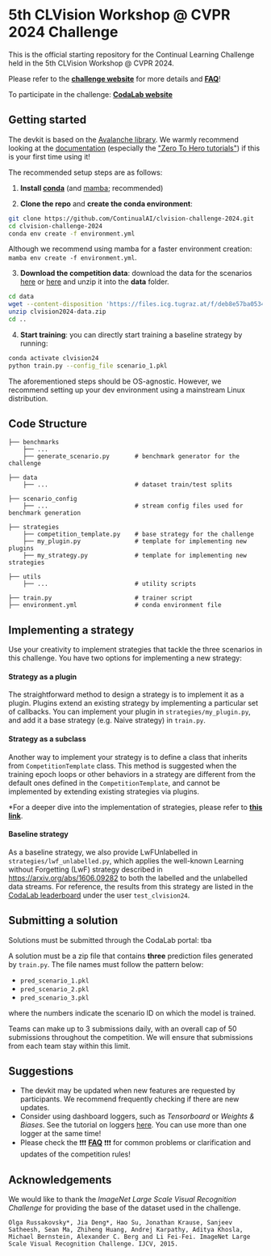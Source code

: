 # 5th CLVision Workshop @ CVPR 2024 Challenge

This is the official starting repository for the Continual Learning Challenge held in the 5th CLVision Workshop @ CVPR 2024.

Please refer to the [**challenge website**](https://sites.google.com/view/clvision2024/challenge) for more details and [**FAQ**](https://sites.google.com/view/clvision2024/challenge#h.iz67c0d6y6ry)!

To participate in the challenge: [**CodaLab website**](https://codalab.lisn.upsaclay.fr/competitions/17780)


## Getting started

The devkit is based on the [Avalanche library](https://github.com/ContinualAI/avalanche). We warmly recommend looking at the [documentation](https://avalanche.continualai.org/) (especially the ["Zero To Hero tutorials"](https://avalanche.continualai.org/from-zero-to-hero-tutorial/01_introduction)) if this is your first time using it!

The recommended setup steps are as follows:

1. **Install [conda](https://docs.conda.io/projects/conda/en/latest/user-guide/install/download.html)** (and [mamba](https://github.com/mamba-org/mamba); recommended)

2. **Clone the repo** and **create the conda environment**:
```bash
git clone https://github.com/ContinualAI/clvision-challenge-2024.git
cd clvision-challenge-2024
conda env create -f environment.yml
```
Although we recommend using mamba for a faster environment creation: `mamba env create -f environment.yml`.

3. **Download the competition data**: download the data for the scenarios [here](https://files.icg.tugraz.at/f/deb8e57ba0534350a160/?dl=1) or [here](https://drive.google.com/file/d/1amesMabV-GQYVhCCeWeFA_PhYkpD2-ii/view?usp=sharing) and unzip it into the **data** folder.
```bash
cd data
wget --content-disposition 'https://files.icg.tugraz.at/f/deb8e57ba0534350a160/?dl=1'
unzip clvision2024-data.zip
cd ..
```

4. **Start training**: you can directly start training a baseline strategy by running:
```bash
conda activate clvision24
python train.py --config_file scenario_1.pkl
```

The aforementioned steps should be OS-agnostic. However, we recommend setting up your dev environment using a
mainstream Linux distribution.

## Code Structure


    ├── benchmarks
        ├── ... 
        ├── generate_scenario.py       # benchmark generator for the challenge
     
    ├── data 
        ├── ...                        # dataset train/test splits 

    ├── scenario_config
        ├── ...                        # stream config files used for benchmark generation
    
    ├── strategies
        ├── competition_template.py    # base strategy for the challenge
        ├── my_plugin.py               # template for implementing new plugins
        ├── my_strategy.py             # template for implementing new strategies

    ├── utils
        ├── ...                        # utility scripts

    ├── train.py                       # trainer script 
    ├── environment.yml                # conda environment file
    
## Implementing a strategy 
Use your creativity to implement strategies that tackle the three scenarios in this challenge. You have two options for implementing a new strategy:

#### Strategy as a plugin
The straightforward method to design a strategy is to implement it as a plugin. Plugins extend an existing strategy by implementing a particular set of callbacks. You can implement your plugin in `strategies/my_plugin.py`, and add it a base strategy (e.g. Naive strategy) in `train.py`.

#### Strategy as a subclass
Another way to implement your strategy is to define a class that inherits from `CompetitionTemplate` class. This method is suggested when the training epoch loops or other behaviors in a strategy are different from the default ones defined in the `CompetitionTemplate`, and cannot be implemented by extending existing strategies via plugins.  


*For a deeper dive into the implementation of strategies, please refer to [**this link**](https://avalanche.continualai.org/from-zero-to-hero-tutorial/04_training). 

#### Baseline strategy
As a baseline strategy, we also provide LwFUnlabelled in `strategies/lwf_unlabelled.py`, which applies the well-known Learning without Forgetting (LwF) strategy described in https://arxiv.org/abs/1606.09282 to both the labelled and the unlabelled data streams. For reference, the results from this strategy are listed in the [CodaLab leaderboard](https://codalab.lisn.upsaclay.fr/competitions/17780#results) under the user `test_clvision24`.

## Submitting a solution
Solutions must be submitted through the CodaLab portal:
tba

A solution must be a zip file that contains **three** prediction files generated by `train.py`. The file names must follow the pattern below:
- `pred_scenario_1.pkl`
- `pred_scenario_2.pkl`
- `pred_scenario_3.pkl`

where the numbers indicate the scenario ID on which the model is trained.

Teams can make up to 3 submissions daily, with an overall cap of 50 submissions throughout the competition. 
We will ensure that submissions from each team stay within this limit.

## Suggestions

- The devkit may be updated when new features are requested by participants. We recommend frequently checking if there are new updates.
- Consider using dashboard loggers, such as *Tensorboard* or *Weights & Biases*. See the tutorial on loggers [here](https://avalanche.continualai.org/from-zero-to-hero-tutorial/06_loggers). You can use more than one logger at the same time!
- Please check the ❗❗❗ [**FAQ**](https://sites.google.com/view/clvision2024/challenge#h.iz67c0d6y6ry) ❗❗❗ for common problems or clarification and updates of the competition rules!

## Acknowledgements
We would like to thank the _ImageNet Large Scale Visual Recognition Challenge_ for providing the base of the dataset used in the challenge.
```
Olga Russakovsky*, Jia Deng*, Hao Su, Jonathan Krause, Sanjeev Satheesh, Sean Ma, Zhiheng Huang, Andrej Karpathy, Aditya Khosla, Michael Bernstein, Alexander C. Berg and Li Fei-Fei. ImageNet Large Scale Visual Recognition Challenge. IJCV, 2015.
```
